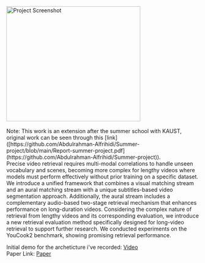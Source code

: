 <img width="350" height="300" alt="Project Screenshot" src="https://github.com/user-attachments/assets/472ce654-81c1-41e6-b420-e7c81b9d5587" />
<br>
<br>
Note: This work is an extension after the summer school with KAUST, original work can be seen through this [link]([https://github.com/Abdulrahman-Alfrihidi/Summer-project/blob/main/Report-summer-project.pdf](https://github.com/Abdulrahman-Alfrihidi/Summer-project)).
<br>
Precise video retrieval requires multi-modal correlations to handle unseen vocabulary and scenes, becoming more complex for lengthy videos where models must perform effectively without prior training on a specific dataset. We introduce a unified framework that combines a visual matching stream and an aural matching stream with a unique subtitles-based video segmentation approach. Additionally, the aural stream includes a complementary audio-based two-stage retrieval mechanism that enhances performance on long-duration videos. Considering the complex nature of retrieval from lengthy videos and its corresponding evaluation, we introduce a new retrieval evaluation method specifically designed for long-video retrieval to support further research. We conducted experiments on the YouCook2 benchmark, showing promising retrieval performance.


Initial demo for the archeticture i've recorded: [Video](https://www.youtube.com/watch?v=MPHTWzl813M) <br>
Paper Link: [Paper](https://arxiv.org/abs/2504.04572)
